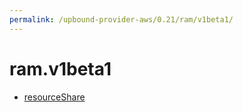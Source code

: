 ```yaml
---
permalink: /upbound-provider-aws/0.21/ram/v1beta1/
---
```


# ram.v1beta1



* [resourceShare](resourceShare.md)